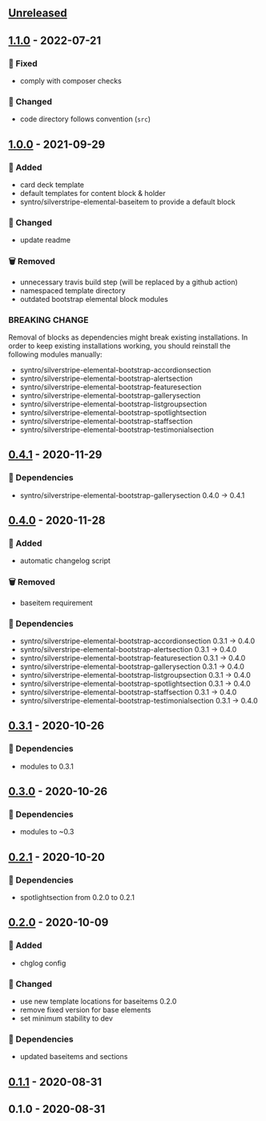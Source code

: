 <a name="unreleased"></a>
## [Unreleased]


<a name="1.1.0"></a>
## [1.1.0] - 2022-07-21
### 🐞 Fixed
- comply with composer checks

### 🔧 Changed
- code directory follows convention (`src`)


<a name="1.0.0"></a>
## [1.0.0] - 2021-09-29
### 🍰 Added
- card deck template
- default templates for content block & holder
- syntro/silverstripe-elemental-baseitem to provide a default block

### 🔧 Changed
- update readme

### 🗑 Removed
- unnecessary travis build step (will be replaced by a github action)
- namespaced template directory
- outdated bootstrap elemental block modules

### BREAKING CHANGE

Removal of blocks as dependencies might break existing
installations. In order to keep existing installations working, you
should reinstall the following modules manually:
- syntro/silverstripe-elemental-bootstrap-accordionsection
- syntro/silverstripe-elemental-bootstrap-alertsection
- syntro/silverstripe-elemental-bootstrap-featuresection
- syntro/silverstripe-elemental-bootstrap-gallerysection
- syntro/silverstripe-elemental-bootstrap-listgroupsection
- syntro/silverstripe-elemental-bootstrap-spotlightsection
- syntro/silverstripe-elemental-bootstrap-staffsection
- syntro/silverstripe-elemental-bootstrap-testimonialsection


<a name="0.4.1"></a>
## [0.4.1] - 2020-11-29
### 🧬 Dependencies
- syntro/silverstripe-elemental-bootstrap-gallerysection 0.4.0 -> 0.4.1


<a name="0.4.0"></a>
## [0.4.0] - 2020-11-28
### 🍰 Added
- automatic changelog script

### 🗑 Removed
- baseitem requirement

### 🧬 Dependencies
- syntro/silverstripe-elemental-bootstrap-accordionsection 0.3.1 -> 0.4.0
- syntro/silverstripe-elemental-bootstrap-alertsection 0.3.1 -> 0.4.0
- syntro/silverstripe-elemental-bootstrap-featuresection 0.3.1 -> 0.4.0
- syntro/silverstripe-elemental-bootstrap-gallerysection 0.3.1 -> 0.4.0
- syntro/silverstripe-elemental-bootstrap-listgroupsection 0.3.1 -> 0.4.0
- syntro/silverstripe-elemental-bootstrap-spotlightsection 0.3.1 -> 0.4.0
- syntro/silverstripe-elemental-bootstrap-staffsection 0.3.1 -> 0.4.0
- syntro/silverstripe-elemental-bootstrap-testimonialsection 0.3.1 -> 0.4.0


<a name="0.3.1"></a>
## [0.3.1] - 2020-10-26
### 🧬 Dependencies
- modules to 0.3.1


<a name="0.3.0"></a>
## [0.3.0] - 2020-10-26
### 🧬 Dependencies
- modules to ~0.3


<a name="0.2.1"></a>
## [0.2.1] - 2020-10-20
### 🧬 Dependencies
- spotlightsection from 0.2.0 to 0.2.1


<a name="0.2.0"></a>
## [0.2.0] - 2020-10-09
### 🍰 Added
- chglog config

### 🔧 Changed
- use new template locations for baseitems 0.2.0
- remove fixed version for base elements
- set minimum stability to dev

### 🧬 Dependencies
- updated baseitems and sections


<a name="0.1.1"></a>
## [0.1.1] - 2020-08-31

<a name="0.1.0"></a>
## 0.1.0 - 2020-08-31

[Unreleased]: https://github.com/syntro-opensource/recipe-elemental-bootstrap/compare/1.1.0...HEAD
[1.1.0]: https://github.com/syntro-opensource/recipe-elemental-bootstrap/compare/1.0.0...1.1.0
[1.0.0]: https://github.com/syntro-opensource/recipe-elemental-bootstrap/compare/0.4.1...1.0.0
[0.4.1]: https://github.com/syntro-opensource/recipe-elemental-bootstrap/compare/0.4.0...0.4.1
[0.4.0]: https://github.com/syntro-opensource/recipe-elemental-bootstrap/compare/0.3.1...0.4.0
[0.3.1]: https://github.com/syntro-opensource/recipe-elemental-bootstrap/compare/0.3.0...0.3.1
[0.3.0]: https://github.com/syntro-opensource/recipe-elemental-bootstrap/compare/0.2.1...0.3.0
[0.2.1]: https://github.com/syntro-opensource/recipe-elemental-bootstrap/compare/0.2.0...0.2.1
[0.2.0]: https://github.com/syntro-opensource/recipe-elemental-bootstrap/compare/0.1.1...0.2.0
[0.1.1]: https://github.com/syntro-opensource/recipe-elemental-bootstrap/compare/0.1.0...0.1.1
